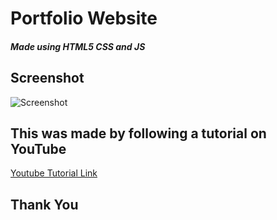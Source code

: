 # Portfolio Website
##### Made using HTML5 CSS and JS

## Screenshot
![Screenshot](https://telegra.ph/file/a900ec494ea958d5e8df0.png)

## This was made by following a tutorial on YouTube
[Youtube Tutorial Link](https://www.youtube.com/watch?v=AKNvTxWOdKw)

## Thank You

